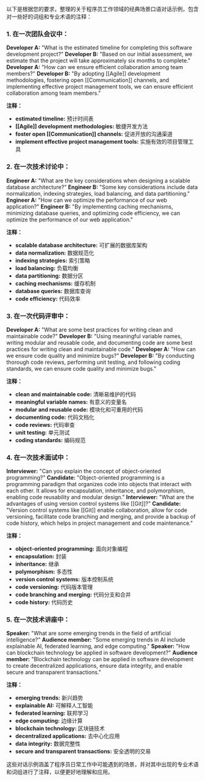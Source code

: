 
以下是根据您的要求，整理的关于程序员工作领域的经典场景口语对话示例，包含对一些好的词组和专业术语的注释：

### 1. 在一次团队会议中：

**Developer A:** "What is the estimated timeline for completing this software development project?"
**Developer B:** "Based on our initial assessment, we estimate that the project will take approximately six months to complete."
**Developer A:** "How can we ensure efficient collaboration among team members?"
**Developer B:** "By adopting [[Agile]] development methodologies, fostering open [[Communication]] channels, and implementing effective project management tools, we can ensure efficient collaboration among team members."

**注释：**
- **estimated timeline:** 预计时间表
- **[[Agile]] development methodologies:** 敏捷开发方法
- **foster open [[Communication]] channels:** 促进开放的沟通渠道
- **implement effective project management tools:** 实施有效的项目管理工具

### 2. 在一次技术讨论中：

**Engineer A:** "What are the key considerations when designing a scalable database architecture?"
**Engineer B:** "Some key considerations include data normalization, indexing strategies, load balancing, and data partitioning."
**Engineer A:** "How can we optimize the performance of our web application?"
**Engineer B:** "By implementing caching mechanisms, minimizing database queries, and optimizing code efficiency, we can optimize the performance of our web application."

**注释：**
- **scalable database architecture:** 可扩展的数据库架构
- **data normalization:** 数据规范化
- **indexing strategies:** 索引策略
- **load balancing:** 负载均衡
- **data partitioning:** 数据分区
- **caching mechanisms:** 缓存机制
- **database queries:** 数据库查询
- **code efficiency:** 代码效率

### 3. 在一次代码评审中：

**Developer A:** "What are some best practices for writing clean and maintainable code?"
**Developer B:** "Using meaningful variable names, writing modular and reusable code, and documenting code are some best practices for writing clean and maintainable code."
**Developer A:** "How can we ensure code quality and minimize bugs?"
**Developer B:** "By conducting thorough code reviews, performing unit testing, and following coding standards, we can ensure code quality and minimize bugs."

**注释：**
- **clean and maintainable code:** 清晰易维护的代码
- **meaningful variable names:** 有意义的变量名
- **modular and reusable code:** 模块化和可重用的代码
- **documenting code:** 代码文档化
- **code reviews:** 代码审查
- **unit testing:** 单元测试
- **coding standards:** 编码规范

### 4. 在一次技术面试中：

**Interviewer:** "Can you explain the concept of object-oriented programming?"
**Candidate:** "Object-oriented programming is a programming paradigm that organizes code into objects that interact with each other. It allows for encapsulation, inheritance, and polymorphism, enabling code reusability and modular design."
**Interviewer:** "What are the advantages of using version control systems like [[Git]]?"
**Candidate:** "Version control systems like [[Git]] enable collaboration, allow for code versioning, facilitate code branching and merging, and provide a backup of code history, which helps in project management and code maintenance."

**注释：**
- **object-oriented programming:** 面向对象编程
- **encapsulation:** 封装
- **inheritance:** 继承
- **polymorphism:** 多态性
- **version control systems:** 版本控制系统
- **code versioning:** 代码版本管理
- **code branching and merging:** 代码分支和合并
- **code history:** 代码历史

### 5. 在一次技术讲座中：

**Speaker:** "What are some emerging trends in the field of artificial intelligence?"
**Audience member:** "Some emerging trends in AI include explainable AI, federated learning, and edge computing."
**Speaker:** "How can blockchain technology be applied in software development?"
**Audience member:** "Blockchain technology can be applied in software development to create decentralized applications, ensure data integrity, and enable secure and transparent transactions."

**注释：**
- **emerging trends:** 新兴趋势
- **explainable AI:** 可解释人工智能
- **federated learning:** 联邦学习
- **edge computing:** 边缘计算
- **blockchain technology:** 区块链技术
- **decentralized applications:** 去中心化应用
- **data integrity:** 数据完整性
- **secure and transparent transactions:** 安全透明的交易

这些对话示例涵盖了程序员日常工作中可能遇到的场景，并对其中出现的专业术语和词组进行了注释，以便更好地理解和应用。